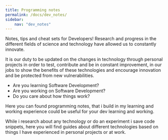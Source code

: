 ```yaml
---
title: Programming notes
permalink: /docs/dev_notes/
sidebar:
    nav: "dev_notes"
---
```


Notes, tips and cheat sets for Developers!
Research and progress in the different fields of science and technology have allowed us to constantly innovate.

It is our duty to be updated on the changes in technology through personal projects in order to test, contribute and be in constant improvement, in our jobs to show the benefits of these technologies and encourage innovation and be protected from new vulnerabilities.

* Are you learning Software Development?
* Are you working on Software Development?
* Do you care about how things work?

Here you can found programming notes, that i build in my learning and working experience could be useful for your dev learning and working.

While i research about any technology or do an experiment i save code snippets, here you will find guides about different technologies based on things I have experienced in personal projects or at work.
